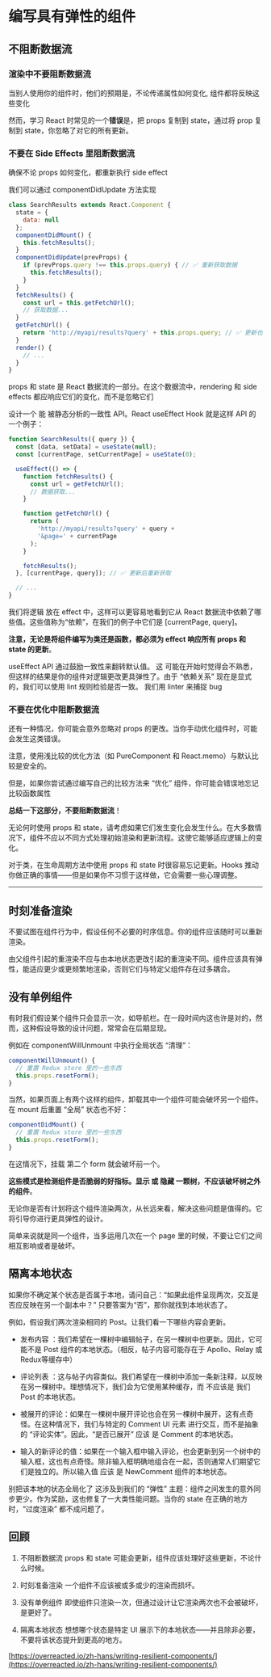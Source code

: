 # 编写具有弹性的组件

## 不阻断数据流

### 渲染中不要阻断数据流

当别人使用你的组件时，他们的预期是，不论传递属性如何变化, 组件都将反映这些变化

然而，学习 React 时常见的一个**错误**是，把 props 复制到 state，通过将 prop 复制到 state，你忽略了对它的所有更新。

### 不要在 Side Effects 里阻断数据流

确保不论 props 如何变化，都重新执行 side effect

我们可以通过 componentDidUpdate 方法实现

```javascript
class SearchResults extends React.Component {
  state = {
    data: null
  };
  componentDidMount() {
    this.fetchResults();
  }
  componentDidUpdate(prevProps) {
    if (prevProps.query !== this.props.query) { // ✅ 重新获取数据
      this.fetchResults();
    }
  }
  fetchResults() {
    const url = this.getFetchUrl();
    // 获取数据...
  }
  getFetchUrl() {
    return 'http://myapi/results?query' + this.props.query; // ✅ 更新也处理好了
  }
  render() {
    // ...
  }
}
```

props 和 state 是 React 数据流的一部分。在这个数据流中，rendering 和 side effects 都应响应它们的变化，而不是忽略它们

设计一个 能 被静态分析的一致性 API。React useEffect Hook 就是这样 API 的一个例子：

```javascript
function SearchResults({ query }) {
  const [data, setData] = useState(null);
  const [currentPage, setCurrentPage] = useState(0);

  useEffect(() => {
    function fetchResults() {
      const url = getFetchUrl();
      // 数据获取...
    }

    function getFetchUrl() {
      return (
        'http://myapi/results?query' + query +
        '&page=' + currentPage
      );
    }

    fetchResults();
  }, [currentPage, query]); // ✅ 更新后重新获取

  // ...
}
```

我们将逻辑 放在 effect 中，这样可以更容易地看到它从 React 数据流中依赖了哪些值。这些值称为“依赖”，在我们的例子中它们是 [currentPage, query]。

**注意，无论是将组件编写为类还是函数，都必须为 effect 响应所有 props 和 state 的更新**。

useEffect API 通过鼓励一致性来翻转默认值。 这 可能在开始时觉得会不熟悉，但这样的结果是你的组件对逻辑更改更具弹性了。由于 “依赖关系” 现在是显式的，我们可以使用 lint 规则检验是否一致。 我们用 linter 来捕捉 bug

### 不要在优化中阻断数据流

还有一种情况，你可能会意外忽略对 props 的更改。当你手动优化组件时，可能会发生这类错误。

注意，使用浅比较的优化方法（如 PureComponent 和 React.memo）与默认比较是安全的。

但是，如果你尝试通过编写自己的比较方法来 “优化” 组件，你可能会错误地忘记比较函数属性

**总结一下这部分，不要阻断数据流**！

无论何时使用 props 和 state，请考虑如果它们发生变化会发生什么。在大多数情况下，组件不应以不同方式处理初始渲染和更新流程。这使它能够适应逻辑上的变化。

对于类，在生命周期方法中使用 props 和 state 时很容易忘记更新。Hooks 推动你做正确的事情——但是如果你不习惯于这样做，它会需要一些心理调整。

---

## 时刻准备渲染

不要试图在组件行为中，假设任何不必要的时序信息。你的组件应该随时可以重新渲染。

由父组件引起的重渲染不应与由本地状态更改引起的重渲染不同。组件应该具有弹性，能适应更少或更频繁地渲染，否则它们与特定父组件存在过多耦合。

## 没有单例组件

有时我们假设某个组件只会显示一次，如导航栏。在一段时间内这也许是对的，然而，这种假设导致的设计问题，常常会在后期显现。

例如在 componentWillUnmount 中执行全局状态 “清理”：

```javascript
componentWillUnmount() {
  // 重置 Redux store 里的一些东西
  this.props.resetForm();
}
```

当然，如果页面上有两个这样的组件，卸载其中一个组件可能会破坏另一个组件。在 mount 后重置 “全局” 状态也不好：

```javascript
componentDidMount() {
  // 重置 Redux store 里的一些东西
  this.props.resetForm();
}
```

在这情况下，挂载 第二个 form 就会破坏前一个。

**这些模式是检测组件是否脆弱的好指标。显示 或 隐藏 一颗树，不应该破坏树之外的组件**。

无论你是否有计划将这个组件渲染两次，从长远来看，解决这些问题是值得的。它将引导你进行更具弹性的设计。

简单来说就是同一个组件，当多运用几次在一个 page 里的时候，不要让它们之间相互影响或者是破坏。

## 隔离本地状态

如果你不确定某个状态是否属于本地，请问自己：“如果此组件呈现两次，交互是否应反映在另一个副本中？” 只要答案为“否”，那你就找到本地状态了。

例如，假设我们两次渲染相同的 Post。让我们看一下哪些内容会更新。

- 发布内容 ：我们希望在一棵树中编辑帖子，在另一棵树中也更新。因此，它可能不是 Post 组件的本地状态。（相反，帖子内容可能存在于 Apollo、Relay 或 Redux等缓存中）

- 评论列表 ：这与帖子内容类似。我们希望在一棵树中添加一条新注释，以反映在另一棵树中。理想情况下，我们会为它使用某种缓存，而 不应该是 我们 Post 的本地状态。

- 被展开的评论：如果在一棵树中展开评论也会在另一棵树中展开，这有点奇怪。在这种情况下，我们与特定的 Comment UI 元素 进行交互，而不是抽象的 “评论实体”。因此，“是否已展开” 应该 是 Comment 的本地状态。

- 输入的新评论的值：如果在一个输入框中输入评论，也会更新到另一个树中的输入框，这也有点奇怪。除非输入框明确地组合在一起，否则通常人们期望它们是独立的。所以输入值 应该 是 NewComment 组件的本地状态。

别把该本地的状态全局化了 这涉及到我们的 “弹性” 主题：组件之间发生的意外同步更少。作为奖励，这也修复了一大类性能问题。当你的 state 在正确的地方时，“过度渲染” 都不成问题了。

## 回顾

1. 不阻断数据流 props 和 state 可能会更新，组件应该处理好这些更新，不论什么时候。

2. 时刻准备渲染 一个组件不应该被或多或少的渲染而损坏。

3. 没有单例组件 即使组件只渲染一次，但通过设计让它渲染两次也不会被破坏，是更好了。

4. 隔离本地状态 想想哪个状态是特定 UI 展示下的本地状态——并且除非必要，不要将该状态提升到更高的地方。

[https://overreacted.io/zh-hans/writing-resilient-components/](https://overreacted.io/zh-hans/writing-resilient-components/)
